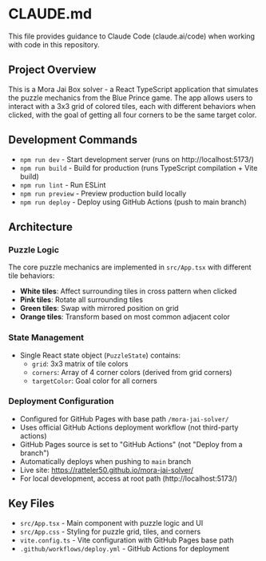 # CLAUDE.md

This file provides guidance to Claude Code (claude.ai/code) when working with code in this repository.

## Project Overview

This is a Mora Jai Box solver - a React TypeScript application that simulates the puzzle mechanics from the Blue Prince game. The app allows users to interact with a 3x3 grid of colored tiles, each with different behaviors when clicked, with the goal of getting all four corners to be the same target color.

## Development Commands

- `npm run dev` - Start development server (runs on http://localhost:5173/)
- `npm run build` - Build for production (runs TypeScript compilation + Vite build)
- `npm run lint` - Run ESLint
- `npm run preview` - Preview production build locally
- `npm run deploy` - Deploy using GitHub Actions (push to main branch)

## Architecture

### Puzzle Logic
The core puzzle mechanics are implemented in `src/App.tsx` with different tile behaviors:
- **White tiles**: Affect surrounding tiles in cross pattern when clicked
- **Pink tiles**: Rotate all surrounding tiles 
- **Green tiles**: Swap with mirrored position on grid
- **Orange tiles**: Transform based on most common adjacent color

### State Management
- Single React state object (`PuzzleState`) contains:
  - `grid`: 3x3 matrix of tile colors
  - `corners`: Array of 4 corner colors (derived from grid corners)
  - `targetColor`: Goal color for all corners

### Deployment Configuration
- Configured for GitHub Pages with base path `/mora-jai-solver/`
- Uses official GitHub Actions deployment workflow (not third-party actions)
- GitHub Pages source is set to "GitHub Actions" (not "Deploy from a branch")
- Automatically deploys when pushing to `main` branch
- Live site: https://ratteler50.github.io/mora-jai-solver/
- For local development, access at root path (http://localhost:5173/)

## Key Files
- `src/App.tsx` - Main component with puzzle logic and UI
- `src/App.css` - Styling for puzzle grid, tiles, and corners
- `vite.config.ts` - Vite configuration with GitHub Pages base path
- `.github/workflows/deploy.yml` - GitHub Actions for deployment